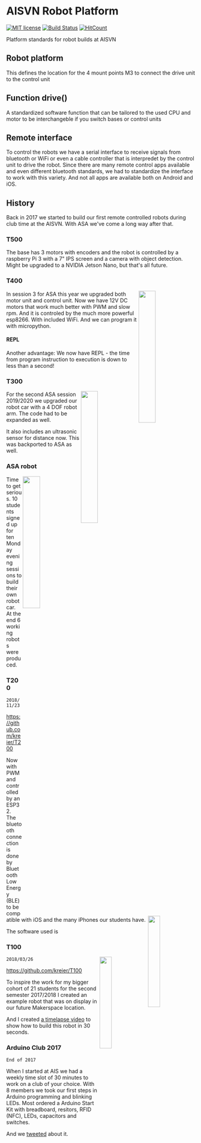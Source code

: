 # AISVN Robot Platform
[![MIT license](https://img.shields.io/github/license/kreier/aisvn)](https://kreier.mit-license.org/)
[![Build Status](https://travis-ci.com/kreier/aisvn.svg?branch=master)](https://travis-ci.com/kreier/aisvn)
[![HitCount](http://hits.dwyl.io/kreier/aisvn.svg)](http://hits.dwyl.io/kreier/aisvn)

Platform standards for robot builds at AISVN

## Robot platform

This defines the location for the 4 mount points M3 to connect the drive unit to the control unit

## Function drive()

A standardized software function that can be tailored to the used CPU and motor to be interchangeble if you switch bases or control units

## Remote interface

To control the robots we have a serial interface to receive signals from bluetooth or WiFi or even a cable controller that is interpredet by the control unit to drive the robot. Since there are many remote control apps available and even different bluetooth standards, we had to standardize the interface to work with this variety. And not all apps are available both on Android and iOS.

## History

Back in 2017 we started to build our first remote controlled robots during club time at the AISVN. With ASA we've come a long way after that.

### T500

The base has 3 motors with encoders and the robot is controlled by a raspberry Pi 3 with a 7" IPS screen and a camera with object detection. Might be upgraded to a NVIDIA Jetson Nano, but that's all future.

### T400
<img src="https://github.com/kreier/T300/raw/master/docs/T400-20191119.jpg" width='30%' align='right'>

In session 3 for ASA this year we upgraded both motor unit and control unit. Now we have 12V DC motors that work much better with PWM and slow rpm. And it is controled by the much more powerful esp8266. With included WiFi. And we can program it with micropython. 

#### REPL
Another advantage: We now have REPL - the time from program instruction to execution is down to less than a second!

### T300
<img src="https://github.com/kreier/T300/raw/master/docs/T300-20191119.jpg" width='30%' align='right'>

For the second ASA session 2019/2020 we upgraded our robot car with a 4 DOF robot arm. The code had to be expanded as well.

It also includes an ultrasonic sensor for distance now. This was backported to ASA as well.

### ASA robot
<img src="https://github.com/kreier/T300/raw/master/docs/asa-20191119.jpg" width='30%' align='right'>

Time to get serious. 10 students signed up for ten Monday evening sessions to build their own robot car. At the end 6 working robots were produced.

### T200

<img src="https://github.com/kreier/T300/raw/master/docs/T200-20191119.jpg" width='25%' align='right'>

`2018/11/23`

https://github.com/kreier/T200

Now with PWM and controlled by an ESP32. The bluetooth connection is done by Bluetooth Low Energy (BLE) to be compatible with iOS and the many iPhones our students have.

The software used is 

### T100

<img src="https://github.com/kreier/T300/raw/master/docs/T100-20191119.jpg" width='25%' align='right'>

`2018/03/26`

https://github.com/kreier/T100

To inspire the work for my bigger cohort of 21 students for the second semester 2017/2018 I created an example robot that was on display in our future Makerspace location.

And I created [a timelapse video](https://youtu.be/CzpAYpl62GI) to show how to build this robot in 30 seconds.

### Arduino Club 2017

`End of 2017`

When I started at AIS we had a weekly time slot of 30 minutes to work on a club of your choice. With 8 members we took our first steps in Arduino programming and blinking LEDs. Most ordered a Arduino Start Kit with breadboard, resitors, RFID (NFC), LEDs, capacitors and switches.

And we [tweeted](https://twitter.com/matthiashcmc/status/971250335628046337) about it.
